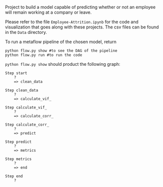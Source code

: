 Project to build a model capable of predicting whether or not an employee will remain working at a company or leave.

Please refer to the file `Employee-Attrition.ipynb` for the code and visualization that goes along with these projects. The csv files can be found in the `Data` directory.

To run a metaflow pipeline of the chosen model, return

```{bash}
python flow.py show #to see the DAG of the pipeline
python flow.py run #to run the code
```

`python flow.py show` should product the following graph:


```{bash}
Step start
    ?
    => clean_data

Step clean_data
    ?
    => calculate_vif_

Step calculate_vif_
    ?
    => calculate_corr_

Step calculate_corr_
    ?
    => predict

Step predict
    ?
    => metrics

Step metrics
    ?
    => end

Step end
    ?
```
